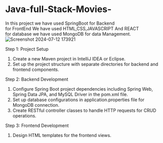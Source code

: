 # Java-full-Stack-Movies-

In this project we have used SpringBoot for Backend <br>
for FrontEnd We have used HTML,CSS,JAVASCRIPT And REACT <br>
for database we have used MongoDB for data Management.
<br>
![Screenshot 2024-07-12 173921](https://github.com/user-attachments/assets/2bcf549e-beff-454c-b7e5-450d9e7f5a7f)

Step 1: Project Setup
1.	Create a new Maven project in IntelliJ IDEA or Eclipse.
2.	Set up the project structure with separate directories for backend and frontend components.
   
Step 2: Backend Development
1.	Configure Spring Boot project dependencies including Spring Web, Spring Data JPA, and MySQL Driver in the pom.xml file.
2.	Set up database configurations in application.properties file for MongoDB connection.
3.	Create RESTful controller classes to handle HTTP requests for CRUD operations.
   
Step 3: Frontend Development
1.	Design HTML templates for the frontend views.

